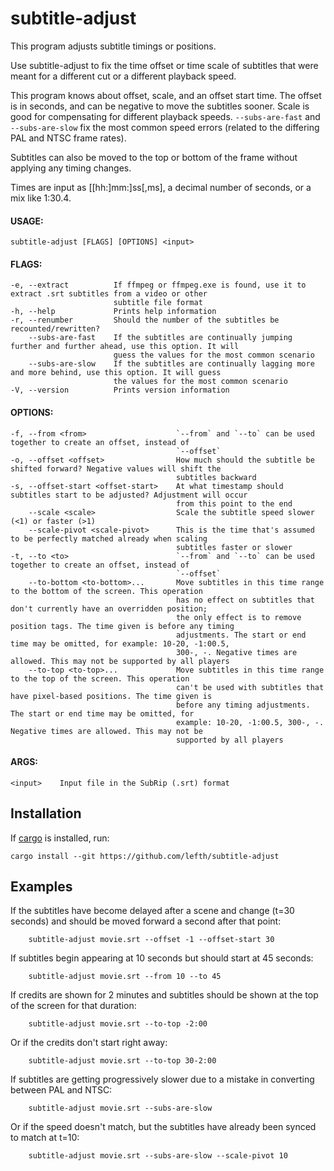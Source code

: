 # subtitle-adjust

This program adjusts subtitle timings or positions.

Use subtitle-adjust to fix the time offset or time scale of subtitles that were meant for a different cut or a different
playback speed.

This program knows about offset, scale, and an offset start time. The offset is in seconds,
and can be negative to move the subtitles sooner. Scale is good for compensating for different
playback speeds. `--subs-are-fast` and `--subs-are-slow` fix the most common speed errors
(related to the differing PAL and NTSC frame rates).

Subtitles can also be moved to the top or bottom of the frame without applying any timing changes.

Times are input as [[hh:]mm:]ss[,ms], a decimal number of seconds, or a mix like 1:30.4.

#### USAGE:
    subtitle-adjust [FLAGS] [OPTIONS] <input>

#### FLAGS:
    -e, --extract          If ffmpeg or ffmpeg.exe is found, use it to extract .srt subtitles from a video or other
                           subtitle file format
    -h, --help             Prints help information
    -r, --renumber         Should the number of the subtitles be recounted/rewritten?
        --subs-are-fast    If the subtitles are continually jumping further and further ahead, use this option. It will
                           guess the values for the most common scenario
        --subs-are-slow    If the subtitles are continually lagging more and more behind, use this option. It will guess
                           the values for the most common scenario
    -V, --version          Prints version information

#### OPTIONS:
    -f, --from <from>                    `--from` and `--to` can be used together to create an offset, instead of
                                         `--offset`
    -o, --offset <offset>                How much should the subtitle be shifted forward? Negative values will shift the
                                         subtitles backward
    -s, --offset-start <offset-start>    At what timestamp should subtitles start to be adjusted? Adjustment will occur
                                         from this point to the end
        --scale <scale>                  Scale the subtitle speed slower (<1) or faster (>1)
        --scale-pivot <scale-pivot>      This is the time that's assumed to be perfectly matched already when scaling
                                         subtitles faster or slower
    -t, --to <to>                        `--from` and `--to` can be used together to create an offset, instead of
                                         `--offset`
        --to-bottom <to-bottom>...       Move subtitles in this time range to the bottom of the screen. This operation
                                         has no effect on subtitles that don't currently have an overridden position;
                                         the only effect is to remove position tags. The time given is before any timing
                                         adjustments. The start or end time may be omitted, for example: 10-20, -1:00.5,
                                         300-, -. Negative times are allowed. This may not be supported by all players
        --to-top <to-top>...             Move subtitles in this time range to the top of the screen. This operation
                                         can't be used with subtitles that have pixel-based positions. The time given is
                                         before any timing adjustments. The start or end time may be omitted, for
                                         example: 10-20, -1:00.5, 300-, -. Negative times are allowed. This may not be
                                         supported by all players

#### ARGS:
    <input>    Input file in the SubRip (.srt) format


## Installation

If [cargo](https://doc.rust-lang.org/cargo/getting-started/installation.html) is installed, run:
```
cargo install --git https://github.com/lefth/subtitle-adjust
```

## Examples

If the subtitles have become delayed after a scene and change (t=30 seconds) and should be moved forward
a second after that point:
```
    subtitle-adjust movie.srt --offset -1 --offset-start 30
```

If subtitles begin appearing at 10 seconds but should start at 45 seconds:
```
    subtitle-adjust movie.srt --from 10 --to 45
```

If credits are shown for 2 minutes and subtitles should be shown at the top of the screen for that duration:
```
    subtitle-adjust movie.srt --to-top -2:00
```
Or if the credits don't start right away:
```
    subtitle-adjust movie.srt --to-top 30-2:00
```

If subtitles are getting progressively slower due to a mistake in converting between PAL and NTSC:
```
    subtitle-adjust movie.srt --subs-are-slow
```
Or if the speed doesn't match, but the subtitles have already been synced to match at t=10:
```
    subtitle-adjust movie.srt --subs-are-slow --scale-pivot 10
```
